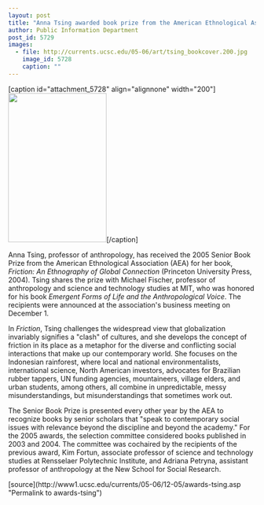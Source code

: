 ```yaml
---
layout: post
title: "Anna Tsing awarded book prize from the American Ethnological Association"
author: Public Information Department
post_id: 5729
images:
  - file: http://currents.ucsc.edu/05-06/art/tsing_bookcover.200.jpg
    image_id: 5728
    caption: ""
---
```


[caption id="attachment_5728" align="alignnone" width="200"]<a href="http://localhost/mysite/wp-content/uploads/2005/12/tsing_bookcover.200.jpg"><img class="size-full wp-image-5728" src="http://localhost/mysite/wp-content/uploads/2005/12/tsing_bookcover.200.jpg" alt="" width="200" height="303" /></a>[/caption]
<a name="content" id="content"></a>
<p>
  Anna Tsing, professor of anthropology, has received the 2005 Senior Book Prize from the American Ethnological Association (AEA) for her book, <i>Friction: An Ethnography of Global Connection</i> (Princeton University Press, 2004). Tsing shares the prize with Michael Fischer, professor of anthropology and science and technology studies at MIT, who was honored for his book <i>Emergent Forms of Life and the Anthropological Voice</i>. The recipients were announced at the association's business meeting on December 1.
</p>
<p>
  In <i>Friction</i>, Tsing challenges the widespread view that globalization invariably signifies a "clash" of cultures, and she develops the concept of friction in its place as a metaphor for the diverse and conflicting social interactions that make up our contemporary world. She focuses on the Indonesian rainforest, where local and national environmentalists, international science, North American investors, advocates for Brazilian rubber tappers, UN funding agencies, mountaineers, village elders, and urban students, among others, all combine in unpredictable, messy misunderstandings, but misunderstandings that sometimes work out.
</p>
<p>
  The Senior Book Prize is presented every other year by the AEA to recognize books by senior scholars that "speak to contemporary social issues with relevance beyond the discipline and beyond the academy." For the 2005 awards, the selection committee considered books published in 2003 and 2004. The committee was cochaired by the recipients of the previous award, Kim Fortun, associate professor of science and technology studies at Rensselaer Polytechnic Institute, and Adriana Petryna, assistant professor of anthropology at the New School for Social Research.<br>
</p>
[source](http://www1.ucsc.edu/currents/05-06/12-05/awards-tsing.asp "Permalink to awards-tsing")
